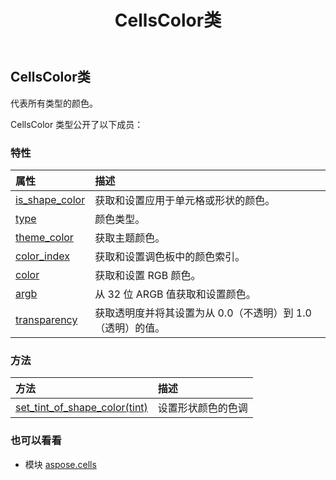 ﻿---
title: CellsColor类
second_title: Aspose.Cells for Python via .NET API 参考文献
description:
type: docs
weight: 190
url: /zh/python-net/aspose.cells/cellscolor/
is_root: false
---
## CellsColor类
代表所有类型的颜色。



CellsColor 类型公开了以下成员：

### 特性
|属性|描述|
| :- | :- |
| [is_shape_color](/cells/zh/python-net/aspose.cells/cellscolor/is_shape_color) |获取和设置应用于单元格或形状的颜色。|
| [type](/cells/zh/python-net/aspose.cells/cellscolor/type) |颜色类型。|
| [theme_color](/cells/zh/python-net/aspose.cells/cellscolor/theme_color) |获取主题颜色。|
| [color_index](/cells/zh/python-net/aspose.cells/cellscolor/color_index) |获取和设置调色板中的颜色索引。|
| [color](/cells/zh/python-net/aspose.cells/cellscolor/color) |获取和设置 RGB 颜色。|
| [argb](/cells/zh/python-net/aspose.cells/cellscolor/argb) |从 32 位 ARGB 值获取和设置颜色。|
| [transparency](/cells/zh/python-net/aspose.cells/cellscolor/transparency) |获取透明度并将其设置为从 0.0（不透明）到 1.0（透明）的值。|


### 方法
|方法|描述|
| :- | :- |
| [set_tint_of_shape_color(tint)](/cells/zh/python-net/aspose.cells/cellscolor/set_tint_of_shape_color/#float) |设置形状颜色的色调|



### 也可以看看
* 模块 [aspose.cells](..)
